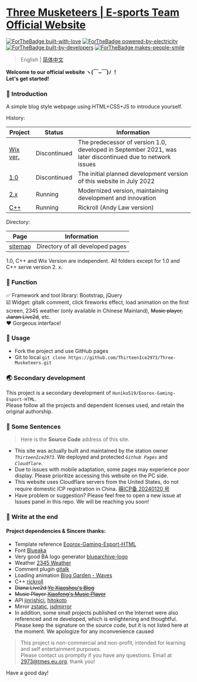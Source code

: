 # [ Three Musketeers | E-sports Team Official Website ](https://tmes.eu.org/)
[![ForTheBadge built-with-love](http://ForTheBadge.com/images/badges/built-with-love.svg)](https://GitHub.com/Naereen/)
[![ForTheBadge powered-by-electricity](http://ForTheBadge.com/images/badges/powered-by-electricity.svg)](http://ForTheBadge.com)
[![ForTheBadge built-by-developers](http://ForTheBadge.com/images/badges/built-by-developers.svg)](https://GitHub.com/Naereen/)
[![ForTheBadge makes-people-smile](http://ForTheBadge.com/images/badges/makes-people-smile.svg)](http://ForTheBadge.com)

> English | [简体中文](README_CN.md) <br>

<b>Welcome to our official website ヽ(￣⌣￣)ﾉ ！
<br>Let's get started! <br></b>



###  🚸 Introduction
A simple blog style webpage using HTML+CSS+JS to introduce yourself.

History:

| Project                                      | Status | Information                                                                                               |
|----------------------------------------------|------|-----------------------------------------------------------------------------------------------------------|
| [Wix ver.](https://tmteams.wixsite.com/info) | Discontinued | The predecessor of version 1.0, developed in September 2021, was later discontinued due to network issues 
| [1.0](https://tmes.eu.org/1.0/index)         | Discontinued | The initial planned development version of this website in July 2022                                      
| [2.x](https://tmes.eu.org)                   | Running | Modernized version, maintaining development and innovation                                                
| [C++](https://tmes.eu.org/C++)               | Running | Rickroll (Andy Law version)                                                                               

Directory:

| Page                                   |  Information|
|----------------------------------------| ------ |
| [sitemap](https://tmes.eu.org/sitemap) | Directory of all developed pages

1.0, C++ and Wix Version are independent. All folders except for 1.0 and C++ serve version 2. x.

###  💭 Function
✅  Framework and tool library: Bootstrap, jQuery<br>
☑️  Widget: gitalk comment, click fireworks effect, load animation on the first screen, 2345 weather (only available in Chinese Mainland), <del>Music player, Jiaran Live2d</del>, etc.<br>
❤️  Gorgeous interface!

###  🛂 Usage

- Fork the project and use GitHub pages
- Git to local ` git clone https://github.com/ThirteenIce2973/Three-Musketeers.git `

###  🌏 Secondary development
This project is a secondary development of `Huniko519/Eoorox-Gaming-Esport-HTML`. <br>Please follow all the projects and dependent licenses used, and retain the original authorship.

### 🧭 Some Sentences
> Here is the <b>Source Code</b> address of this site.  <br>
- This site was actually built and maintained by the station owner <i>`ThirteenIce2973`</i>. We deployed and protected <i>`Github Pages`</i> and <i>`Cloudflare`</i>.
- Due to issues with mobile adaptation, some pages may experience poor display. Please prioritize accessing this website on the PC side.
- This website uses Cloudflare servers from the United States, do not require domestic ICP registration in China.  [萌ICP备 20240120 号](https://icp.gov.moe/?keyword=20240120)
- Have problem or suggestion? Please feel free to open a new issue at Issues panel in this repo. We will be reaching you soon!


###  💌 Write at the end
#### Project dependencies & Sincere thanks:
- Template reference [Eoorox-Gaming-Esport-HTML](https://github.com/Huniko519/Eoorox-Gaming-Esport-HTML)
- Font [Blueaka](https://kivo.wiki/)
- Very good BA logo generator [bluearchive-logo](https://github.com/nulla2011/bluearchive-logo)
- Weather [2345 Weather](https://tianqi.2345.com )
- Comment plugin [gitalk](https://github.com/gitalk/gitalk)
- Loading animation [Blog Garden - Waves](https://www.cnblogs.com/yecss/p/16862476.html)
- C++ [rickroll](https://github.com/arcxingye/rr)
- <del>Diana Live2d [Ye Xiaoshou's Blog]( https://www.moeshou.com/310/)</del>
- <del>Music Player [Xiaofeng's Music Player](https://musicplayer.xfyun.club/)</del>
- API [jinrishici]( https://www.jinrishici.com/ ), [hitokoto](https://www.hitokoto.cn)
- Mirror [zstatic]( https://zstatic.net/ ), [jsdmirror](https://blog.jsdmirror.com/)
- In addition, some small projects published on the Internet were also referenced and re developed, which is enlightening and thoughtful. Please keep the signature on the source code, but it is not listed here at the moment. We apologize for any inconvenience caused

> This project is non-commercial and non-profit, intended for learning and self entertainment purposes. <br>Please contact us promptly if you have any questions. Email at 2973@tmes.eu.org, thank you!

Have a good day!
